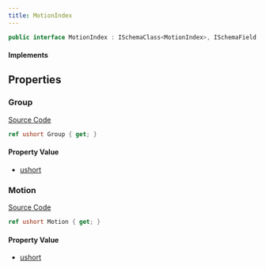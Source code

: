 ```yaml
---
title: MotionIndex
---
```


```csharp
public interface MotionIndex : ISchemaClass<MotionIndex>, ISchemaField, ISchemaClass, INativeHandle
```

#### Implements

## Properties

### Group

[Source Code](https://github.com/swiftly-solution/swiftlys2/blob/beta/managed/src/SwiftlyS2.Generated/Schemas/Interfaces/MotionIndex.cs#L16)

```csharp
ref ushort Group { get; }
```

#### Property Value

- [ushort](https://learn.microsoft.com/dotnet/api/system.uint16)

### Motion

[Source Code](https://github.com/swiftly-solution/swiftlys2/blob/beta/managed/src/SwiftlyS2.Generated/Schemas/Interfaces/MotionIndex.cs#L18)

```csharp
ref ushort Motion { get; }
```

#### Property Value

- [ushort](https://learn.microsoft.com/dotnet/api/system.uint16)

